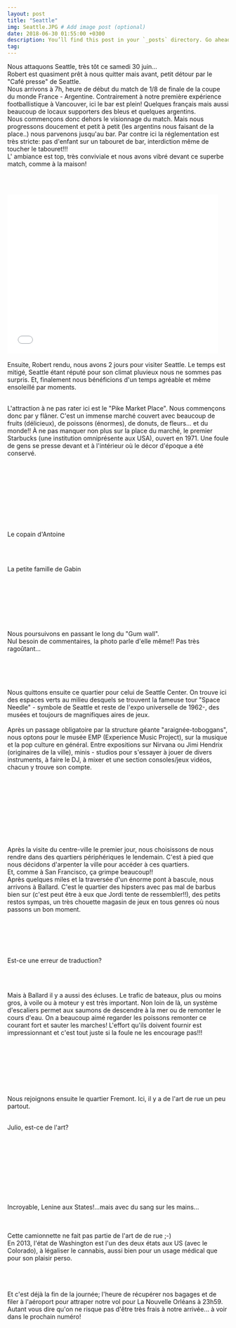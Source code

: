 ```yaml
---
layout: post
title: "Seattle"
img: Seattle.JPG # Add image post (optional)
date: 2018-06-30 01:55:00 +0300
description: You’ll find this post in your `_posts` directory. Go ahead and edit it and re-build the site to see your changes. # Add post description (optional)
tag: 
---
```

<p> 
Nous attaquons Seattle, très tôt ce samedi 30 juin... 
<br/>
Robert est quasiment prêt à  nous quitter mais avant, petit détour par le "Café presse" de Seattle.<br/>
Nous arrivons à 7h, heure de début du match de 1/8 de finale de la coupe du monde France - Argentine. Contrairement à notre première expérience footballistique à Vancouver, 
ici le bar est plein! Quelques français mais aussi beaucoup de locaux supporters des bleus et quelques argentins.<br/>
Nous commençons donc dehors le visionnage du match. Mais nous progressons doucement et petit à petit (les argentins nous faisant de la place..) 
nous parvenons jusqu'au bar. Par contre ici la réglementation est très stricte: pas d'enfant sur un tabouret de bar, interdiction même de toucher le tabouret!!!<br/>
L' ambiance est top, très conviviale et nous avons vibré devant ce superbe match, comme à la maison!

<br/><br/>
<iframe width="480" height="360" src="{{site.baseurl}}/assets/video/FootSeattle.mp4" frameborder="0"> </iframe>
<br/><br/>
Ensuite, Robert rendu, nous avons 2 jours pour visiter Seattle.
Le temps est mitigé, Seattle étant réputé pour son climat pluvieux nous ne sommes pas surpris. 
Et, finalement nous bénéficions d'un temps agréable et même ensoleillé par moments.
<br/><br/>

L'attraction à ne pas rater ici est le "Pike Market Place". Nous commençons donc par y flâner. 
C'est un immense marché couvert avec beaucoup de fruits (délicieux), de poissons (énormes), de donuts, de fleurs... et du monde!! 
À ne pas manquer non plus sur la place du marché, le premier Starbucks (une institution omniprésente aux USA), ouvert en 1971. 
Une foule de gens se presse devant et à l'intérieur où le décor d'époque a été conservé.
<br/><br/>
<img class="" src="{{site.baseurl}}/assets/img/Seattle/P5.JPG" alt=""><br/><br/><br/>
<img class="" src="{{site.baseurl}}/assets/img/Seattle/P6.JPG" alt=""><br/><br/><br/>
<img class="Rot270" src="{{site.baseurl}}/assets/img/Seattle/P7.JPG" alt=""><br/><br/><br/>
<img class="" src="{{site.baseurl}}/assets/img/Seattle/P8.JPG" alt=""><br/><br/><br/>
<p>Le copain d'Antoine</p>
<img class="" src="{{site.baseurl}}/assets/img/Seattle/P9.JPG" alt=""><br/><br/><br/>
<p>La petite famille de Gabin</p>
<img class="Rot270" src="{{site.baseurl}}/assets/img/Seattle/P10.JPG" alt=""><br/><br/><br/>
<img class="" src="{{site.baseurl}}/assets/img/Seattle/P11.JPG" alt=""><br/><br/><br/><br/><br/>


Nous poursuivons en passant le long du "Gum wall".<br/>
Nul besoin de commentaires, la photo parle d'elle même!! Pas très ragoûtant...
<br/><br/>
<img class="" src="{{site.baseurl}}/assets/img/Seattle/P12.JPG" alt="">
<br/><br/><br/><br/>

Nous quittons ensuite ce quartier pour celui de Seattle Center. On trouve ici des espaces verts au milieu desquels se trouvent
 la fameuse tour "Space Needle" - symbole de Seattle et reste de l'expo universelle de 1962-,  des musées et toujours de magnifiques aires de jeux.<br/><br/>
Après un passage obligatoire par la structure géante "araignée-toboggans", nous optons pour le musée EMP (Experience Music Project), sur la musique 
et la pop culture en général. Entre expositions sur Nirvana ou Jimi Hendrix (originaires de la ville), minis - studios pour s'essayer 
à jouer de divers instruments, à faire le DJ, à mixer et une section consoles/jeux vidéos, chacun y trouve son compte.
<br/><br/>
<img class="Rot270" src="{{site.baseurl}}/assets/img/Seattle/P13.JPG" alt=""><br/><br/><br/>
<img class="" src="{{site.baseurl}}/assets/img/Seattle/P14.JPG" alt=""><br/><br/><br/>
<img class="Rot270" src="{{site.baseurl}}/assets/img/Seattle/P15.JPG" alt=""><br/><br/><br/>
<img class="" src="{{site.baseurl}}/assets/img/Seattle/P16.JPG" alt=""><br/><br/><br/>
<img class="Rot270" src="{{site.baseurl}}/assets/img/Seattle/P17.JPG" alt="">
<br/><br/>
Après la visite du centre-ville le premier jour, nous choisissons de nous rendre dans des quartiers périphériques le lendemain.
C'est à pied que nous décidons d'arpenter la  ville pour accéder à ces quartiers. <br/>
Et, comme à San Francisco, ça grimpe beaucoup!!<br/>
Après quelques miles et la traversée d'un énorme pont à bascule, nous arrivons à Ballard. C'est le quartier des hipsters avec pas mal de barbus
 bien sur (c'est peut être à  eux que Jordi tente de ressembler!!), des petits restos sympas, un très chouette magasin de jeux en tous genres
  où nous passons un bon moment.
  <br/><br/>
  <img class="" src="{{site.baseurl}}/assets/img/Seattle/P18.JPG" alt=""><br/><br/><br/>
<img class="Rot270" src="{{site.baseurl}}/assets/img/Seattle/P19.JPG" alt=""><br/><br/><br/>
<p>Est-ce une erreur de traduction?</p>
<img class="" src="{{site.baseurl}}/assets/img/Seattle/P20.JPG" alt=""><br/><br/><br/>
  
Mais à Ballard il y a aussi des écluses. Le trafic de bateaux, plus ou moins gros, à voile ou à moteur y est très important. 
Non loin de là, un système d'escaliers permet aux saumons de descendre à la mer ou de remonter le cours d'eau. 
On a beaucoup aimé regarder les poissons remonter ce courant fort et sauter les marches! 
L'effort qu'ils doivent fournir est impressionnant et c'est tout juste si la foule ne les encourage pas!!!
<br/><br/>
<img class="Rot270" src="{{site.baseurl}}/assets/img/Seattle/P21.JPG" alt=""><br/><br/><br/>
<img class="Rot90" src="{{site.baseurl}}/assets/img/Seattle/P22.JPG" alt=""><br/><br/><br/>
<img class="Rot270" src="{{site.baseurl}}/assets/img/Seattle/P23.JPG" alt=""><br/><br/><br/>

Nous rejoignons ensuite le quartier Fremont. Ici, il y a de l'art de rue un peu partout.
<br/><br/>

<p>Julio, est-ce de l'art?</p>
<img class="" src="{{site.baseurl}}/assets/img/Seattle/P25.JPG" alt=""><br/><br/><br/>
<img class="" src="{{site.baseurl}}/assets/img/Seattle/P26.JPG" alt=""><br/><br/><br/>
<img class="" src="{{site.baseurl}}/assets/img/Seattle/P27.JPG" alt=""><br/><br/><br/>
<img class="" src="{{site.baseurl}}/assets/img/Seattle/P28.JPG" alt=""><br/><br/><br/>
<p>Incroyable, Lenine aux States!...mais avec du sang sur les mains...</p>
<img class="Rot270" src="{{site.baseurl}}/assets/img/Seattle/P29.JPG" alt=""><br/><br/><br/>
<img class="" src="{{site.baseurl}}/assets/img/Seattle/P24.JPG" alt=""><br/>
Cette camionnette ne fait pas partie de l'art de de rue ;-) <br/>
En 2013, l'état de Washington est l'un des deux états aux US (avec le Colorado), 
à légaliser le cannabis, aussi bien pour un usage médical que pour son plaisir perso.
<br/><br/><br/><br/>

Et c'est déjà la fin de la journée; l'heure de récupérer nos bagages et de filer à l'aéroport pour attraper notre vol pour La Nouvelle Orléans 
à 23h59.<br/> Autant vous dire qu'on ne risque pas d'être très frais à notre arrivée... à voir dans le prochain numéro!
<br/><br/>

</p>


